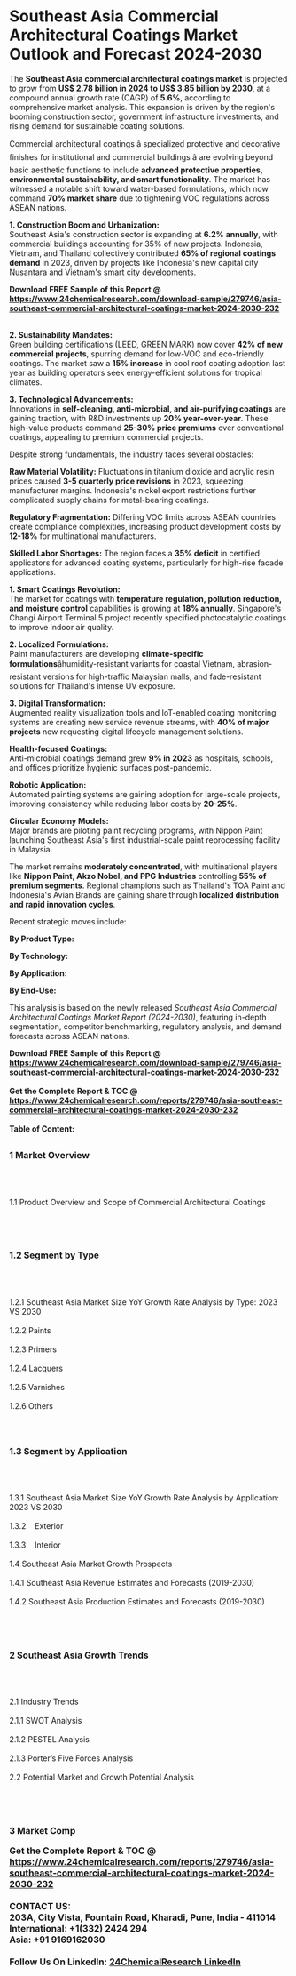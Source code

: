 <h1>Southeast Asia Commercial Architectural Coatings Market Outlook and Forecast 2024-2030</h1><p>The <strong>Southeast Asia commercial architectural coatings market</strong> is projected to grow from <strong>US$ 2.78 billion in 2024 to US$ 3.85 billion by 2030</strong>, at a compound annual growth rate (CAGR) of <strong>5.6%</strong>, according to comprehensive market analysis. This expansion is driven by the region's booming construction sector, government infrastructure investments, and rising demand for sustainable coating solutions.</p><p>Commercial architectural coatings â specialized protective and decorative finishes for institutional and commercial buildings â are evolving beyond basic aesthetic functions to include <strong>advanced protective properties, environmental sustainability, and smart functionality</strong>. The market has witnessed a notable shift toward water-based formulations, which now command <strong>70% market share</strong> due to tightening VOC regulations across ASEAN nations.</p><p><strong>1. Construction Boom and Urbanization:</strong><br>
Southeast Asia's construction sector is expanding at <strong>6.2% annually</strong>, with commercial buildings accounting for 35% of new projects. Indonesia, Vietnam, and Thailand collectively contributed <strong>65% of regional coatings demand</strong> in 2023, driven by projects like Indonesia's new capital city Nusantara and Vietnam's smart city developments.</p><div><b>Download FREE Sample of this Report @ 
            <a href="https://www.24chemicalresearch.com/download-sample/279746/asia-southeast-commercial-architectural-coatings-market-2024-2030-232">
            https://www.24chemicalresearch.com/download-sample/279746/asia-southeast-commercial-architectural-coatings-market-2024-2030-232</a></b></div><br><p><strong>2. Sustainability Mandates:</strong><br>
Green building certifications (LEED, GREEN MARK) now cover <strong>42% of new commercial projects</strong>, spurring demand for low-VOC and eco-friendly coatings. The market saw a <strong>15% increase</strong> in cool roof coating adoption last year as building operators seek energy-efficient solutions for tropical climates.</p><p><strong>3. Technological Advancements:</strong><br>
Innovations in <strong>self-cleaning, anti-microbial, and air-purifying coatings</strong> are gaining traction, with R&amp;D investments up <strong>20% year-over-year</strong>. These high-value products command <strong>25-30% price premiums</strong> over conventional coatings, appealing to premium commercial projects.</p><p>Despite strong fundamentals, the industry faces several obstacles:</p><p><strong>Raw Material Volatility:</strong> Fluctuations in titanium dioxide and acrylic resin prices caused <strong>3-5 quarterly price revisions</strong> in 2023, squeezing manufacturer margins. Indonesia's nickel export restrictions further complicated supply chains for metal-bearing coatings.</p><p><strong>Regulatory Fragmentation:</strong> Differing VOC limits across ASEAN countries create compliance complexities, increasing product development costs by <strong>12-18%</strong> for multinational manufacturers.</p><p><strong>Skilled Labor Shortages:</strong> The region faces a <strong>35% deficit</strong> in certified applicators for advanced coating systems, particularly for high-rise facade applications.</p><p><strong>1. Smart Coatings Revolution:</strong><br>
The market for coatings with <strong>temperature regulation, pollution reduction, and moisture control</strong> capabilities is growing at <strong>18% annually</strong>. Singapore's Changi Airport Terminal 5 project recently specified photocatalytic coatings to improve indoor air quality.</p><p><strong>2. Localized Formulations:</strong><br>
Paint manufacturers are developing <strong>climate-specific formulations</strong>âhumidity-resistant variants for coastal Vietnam, abrasion-resistant versions for high-traffic Malaysian malls, and fade-resistant solutions for Thailand's intense UV exposure.</p><p><strong>3. Digital Transformation:</strong><br>
Augmented reality visualization tools and IoT-enabled coating monitoring systems are creating new service revenue streams, with <strong>40% of major projects</strong> now requesting digital lifecycle management solutions.</p><p><strong>Health-focused Coatings:</strong><br>
    Anti-microbial coatings demand grew <strong>9% in 2023</strong> as hospitals, schools, and offices prioritize hygienic surfaces post-pandemic.</p><p><strong>Robotic Application:</strong><br>
    Automated painting systems are gaining adoption for large-scale projects, improving consistency while reducing labor costs by <strong>20-25%</strong>.</p><p><strong>Circular Economy Models:</strong><br>
    Major brands are piloting paint recycling programs, with Nippon Paint launching Southeast Asia's first industrial-scale paint reprocessing facility in Malaysia.</p><p>The market remains <strong>moderately concentrated</strong>, with multinational players like <strong>Nippon Paint, Akzo Nobel, and PPG Industries</strong> controlling <strong>55% of premium segments</strong>. Regional champions such as Thailand's TOA Paint and Indonesia's Avian Brands are gaining share through <strong>localized distribution and rapid innovation cycles</strong>.</p><p>Recent strategic moves include:</p><p><strong>By Product Type:</strong></p><p><strong>By Technology:</strong></p><p><strong>By Application:</strong></p><p><strong>By End-Use:</strong></p><p>This analysis is based on the newly released <em>Southeast Asia Commercial Architectural Coatings Market Report (2024-2030)</em>, featuring in-depth segmentation, competitor benchmarking, regulatory analysis, and demand forecasts across ASEAN nations.</p><div><b>Download FREE Sample of this Report @ 
            <a href="https://www.24chemicalresearch.com/download-sample/279746/asia-southeast-commercial-architectural-coatings-market-2024-2030-232">
            https://www.24chemicalresearch.com/download-sample/279746/asia-southeast-commercial-architectural-coatings-market-2024-2030-232</a></b></div><br><div><b>Get the Complete Report & TOC @ 
            <a href="https://www.24chemicalresearch.com/reports/279746/asia-southeast-commercial-architectural-coatings-market-2024-2030-232">
            https://www.24chemicalresearch.com/reports/279746/asia-southeast-commercial-architectural-coatings-market-2024-2030-232</a></b></div><br>
            <b>Table of Content:</b><p><h2><span style="font-size:16px"><strong>1 Market Overview&nbsp;&nbsp; &nbsp;</strong></span></h2><br />
<br />
<p>1.1 Product Overview and Scope of Commercial Architectural Coatings&nbsp;</p><br />
<br />
<h2><strong><span style="font-size:16px">1.2 Segment by Type&nbsp;&nbsp; &nbsp;</span></strong></h2><br />
<br />
<p>1.2.1 Southeast Asia Market Size YoY Growth Rate Analysis by Type: 2023 VS 2030&nbsp;&nbsp; &nbsp;<br /><br />
1.2.2 Paints&nbsp;&nbsp; &nbsp;<br /><br />
1.2.3 Primers<br /><br />
1.2.4 Lacquers<br /><br />
1.2.5 Varnishes<br /><br />
1.2.6 Others<br /><br />
<br />
<h2><span style="font-size:16px"><strong>1.3 Segment by Application&nbsp;&nbsp;</strong></span></h2><br />
<br />
<p>1.3.1 Southeast Asia Market Size YoY Growth Rate Analysis by Application: 2023 VS 2030&nbsp;&nbsp; &nbsp;<br /><br />
1.3.2&nbsp;&nbsp; &nbsp;Exterior<br /><br />
1.3.3&nbsp;&nbsp; &nbsp;Interior<br /><br />
1.4 Southeast Asia Market Growth Prospects&nbsp;&nbsp; &nbsp;<br /><br />
1.4.1 Southeast Asia Revenue Estimates and Forecasts (2019-2030)&nbsp;&nbsp; &nbsp;<br /><br />
1.4.2 Southeast Asia Production Estimates and Forecasts (2019-2030)&nbsp;&nbsp;</p><br />
<br />
<h2><span style="font-size:16px"><strong>2 Southeast Asia Growth Trends&nbsp;&nbsp; &nbsp;</strong></span></h2><br />
<br />
<p>2.1 Industry Trends&nbsp;&nbsp; &nbsp;<br /><br />
2.1.1 SWOT Analysis&nbsp;&nbsp; &nbsp;<br /><br />
2.1.2 PESTEL Analysis&nbsp;&nbsp; &nbsp;<br /><br />
2.1.3 Porter&rsquo;s Five Forces Analysis&nbsp;&nbsp; &nbsp;<br /><br />
2.2 Potential Market and Growth Potential Analysis&nbsp;&nbsp; &nbsp;</p><br />
<br />
<h2><span style="font-size:16px"><strong>3 Market Comp</p><div><b>Get the Complete Report & TOC @ 
            <a href="https://www.24chemicalresearch.com/reports/279746/asia-southeast-commercial-architectural-coatings-market-2024-2030-232">
            https://www.24chemicalresearch.com/reports/279746/asia-southeast-commercial-architectural-coatings-market-2024-2030-232</a></b></div><br><b>CONTACT US:</b><br>
            203A, City Vista, Fountain Road, Kharadi, Pune, India - 411014<br>
            International: +1(332) 2424 294<br>
            Asia: +91 9169162030 <br><br>
            Follow Us On LinkedIn: <a href="https://www.linkedin.com/company/24chemicalresearch/">24ChemicalResearch LinkedIn</a>